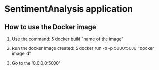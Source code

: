 # SentimentAnalysis application

## How to use the Docker image

1. Use the command: $ docker build "name of the image" 

2. Run the docker image created: $ docker run -d -p 5000:5000 "docker image id" 

3. Go to the '0.0.0.0:5000'
